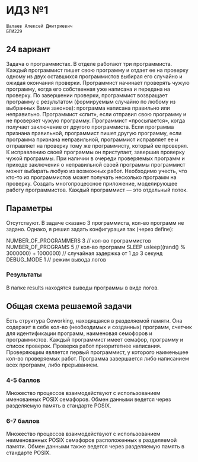 # ИДЗ №1

    Шалаев Алексей Дмитриевич
    БПИ229

## 24 вариант

Задача о программистах. В отделе работают три программиста. Каждый программист пишет свою программу и отдает ее на проверку одному из двух оставшихся программистов выбирая его случайно и ожидая окончания проверки. Программист начинает проверять чужую программу, когда его собственная уже написана и передана на проверку. По завершении проверки, программист возвращает программу с результатом (формируемым случайно по любому из выбранных Вами законов): программа написана правильно или неправильно. Программист «спит», если отправил свою программу и не проверяет чужую программу. Программист «просыпается», когда получает заключение от другого программиста. Если программа признана правильной, программист пишет другую программу, если программа признана неправильной, программист исправляет ее и отправляет на проверку тому же программисту, который ее проверял. К исправлению своей программы он приступает, завершив проверку чужой программы. При наличии в очереди проверяемых программ и приходе заключения о неправильной своей программы программист может выбирать любую из возможных работ. Необходимо учесть, что кто-то из программистов может
получать несколько программ на проверку.
Создать многопроцессное приложение, моделирующее работу программистов.
Каждый программист — это отдельный поток.


## Параметры

Отсутствуют. В задаче сказано 3 программиста, кол-во программ не задано.
Однако, я решил задать конфигурация так (через define):

NUMBER_OF_PROGRAMMERS 3 // кол-во программистов
NUMBER_OF_PROGRAMS 5 // кол-во программ
SLEEP usleep((rand() % 3000000) + 1000000) // случайная задержка от 1 до 3 секунд
DEBUG_MODE 1 // режим вывода логов

### Результаты

В папке results находятся выводы программы в виде логов.

## Общая схема решаемой задачи

Есть структура Coworking, находящаяся в разделяемой памяти.
Она содержит в себе кол-во (необходимых и созданных) программ, счетчик для идентификации программ, наименовая семофоров и программистов.
Каждый программист имеет семафор, программу и список проверок.
Проверка работ приоритетнее написания. Проверяющим является первый программист, у которого наименьшее кол-во проверяемых работ.
Программа завершается либо написанием всех программ, либо прерыванием.

### 4-5 баллов

Множество процессов взаимодействуют с использованием именованных POSIX семафоров. Обмен данными ведется через разделяемую память в стандарте POSIX.

### 6-7 баллов

Множество процессов взаимодействуют с использованием неименованных POSIX семафоров расположенных в разделяемой памяти. Обмен данными также ведется через разделяемую память в стандарте POSIX.